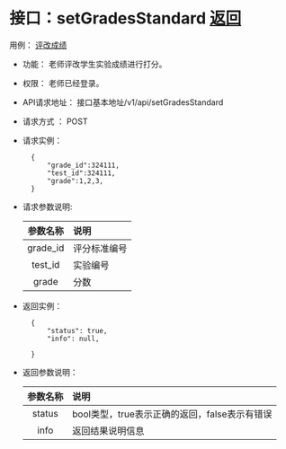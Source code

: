 <!-- markdownlint-disable MD033-->
<!-- 禁止MD033类型的警告 https://www.npmjs.com/package/markdownlint -->

# 接口：setGradesStandard [返回](../README.md)
用例： [评改成绩](../usecase/评改成绩.md)

- 功能：
    老师评改学生实验成绩进行打分。
    
- 权限：
    老师已经登录。    
    
- API请求地址： 
    接口基本地址/v1/api/setGradesStandard

- 请求方式 ：
    POST

- 请求实例：

        {
            "grade_id":324111,
            "test_id":324111,
            "grade":1,2,3,
        }
        
- 请求参数说明:        

  |参数名称|说明|
  |:---------:|:--------------------------------------------------------|      
  |grade_id|评分标准编号|
  |test_id|实验编号|
  |grade|分数|
- 返回实例：

        {         
            "status": true,
            "info": null,    

        }
 
- 返回参数说明：    
 
  |参数名称|说明|
  |:---------:|:--------------------------------------------------------|      
  |status|bool类型，true表示正确的返回，false表示有错误|
  |info|返回结果说明信息|


